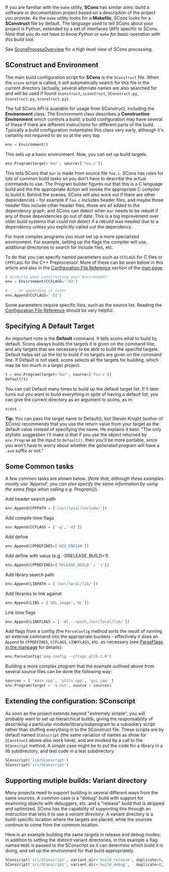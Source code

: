 If you are familiar with the `make` utility, **SCons** has similar aims: build a software or documentation project based on a description of the project you provide. As the `make` utility looks for a **Makefile**, SCons looks for a **SConstruct** file by default. The language used to tell SCons about your project is Python, extended by a set of interfaces (API) specific to SCons. _Note that you do not have to know Python or `make` for basic operation with this build tool._

See [SconsProcessOverview](SconsProcessOverview) for a high level view of SCons processing.

## SConstruct and Environment

The main build configuration script for **SCons** is the `SConstruct` file. When the `scons` script is called, it will automatically search for this file in the current directory (actually, several alternate names are also searched for and will be used if found `Sconstruct`, `sconstruct`, `SConstruct.py`, `Sconstruct.py`, `sconstruct.py`).

The full SCons API is available for usage from SConstruct, including the **Environment** class. The Environment class describes a **Construction Environment** which controls a build; a build configuration may have several of these if there are different instructions for different parts of the build. Typically a build configuration instantiates this class very early, although it's certainly not required to do so at the very top. 

```python
env = Environment()
```
This sets up a basic environment. Now, you can set up build targets.

```python
env.Program(target='bar', source=['foo.c'])
```
This tells SCons that `bar` is made from source file `foo.c`. SCons has rules for lots of common build tasks so you don't have to describe the actual commands to use. The Program builder figures out that this is a C language build and the the appropriate Action will invoke the appropriate C compiler to build it. Behind the scenes, SCons will also work out if there are other dependencies - for example if `foo.c` includes header files, and maybe those header files include other header files, those are all added to the dependency graph, and SCons can detect when `bar` needs to be rebuilt if any of those dependencies go out of date. This is a big improvement over older build systems that could not detect if a rebuild was needed due to a dependency unless you explicitly called out the dependency.

For more complex programs you must set up a more specialized environment. For example, setting up the flags the compiler will use, additional directories to search for include files, etc.

To do that you can specify named parameters such as `CCFLAGS` for C files or `CPPFLAGS` for the C++ Preprocessor. More of these can be seen below in this article and also in the [Configuration File Reference](http://www.scons.org/doc/production/HTML/scons-man.html#configuration_file_reference) section of the [man page](http://www.scons.org/doc/production/HTML/scons-man.html).

```python
# directly when constructing your Environment
env = Environment(CCFLAGS='-O3')

# ... or appending it later
env.Append(CCFLAGS='-O3')
```

Some parameters require specific lists, such as the source list. Reading the [Configuration File Reference](http://www.scons.org/doc/production/HTML/scons-man.html#configuration_file_reference) should be very helpful.

## Specifying A Default Target

An important note is the **Default** command. It tells scons what to build by default. Scons always builds the targets it is given on the command line, and any targets that are necessary to be able to build the specifid targets. Default helps set up the list to build if no targets are given on the command line.  If Default is not used, scons selects all the targets for building, which may be too much in a larger project.

```python
t = env.Program(target='bar', source=['foo.c'])
Default(t)
```

You can call Default many times to build up the default target list. If it later turns out you want to build everything in spite of having a default list, you can give the current directory as an argument to scons, as in:

```python
scons .
```

**Tip:**
You can pass the target name to Default(), but Steven Knight (author of SCons) recommends that you use the return value from your target as the default value instead of specifying the name. He explains it best: "The only stylistic suggestion I'll make is that if you use the object returned by `env.Program` as the input to `Default()`, then you'll be more portable, since you won't have to worry about whether the generated program will have a `.exe` suffix or not."


## Some Common tasks

A few common tasks are shown below. (_Note that, although these examples mostly use 'Append',  you can also specify the same information by using the same flags when calling e.g. Program()_). 


Add header search path
```python
env.Append(CPPPATH = ['/usr/local/include/'])
```

Add compile-time flags
```python
env.Append(CCFLAGS = ['-g','-O3'])
```

Add define
```python
env.Append(CPPDEFINES=['BIG_ENDIAN'])
```

Add define with value (e.g. -DRELEASE_BUILD=1)
```python
env.Append(CPPDEFINES={'RELEASE_BUILD' : '1'})
```

Add library search path
```python
env.Append(LIBPATH = ['/usr/local/lib/'])
```

Add libraries to link against
```python
env.Append(LIBS = ['SDL_image','GL'])
```

Link time flags
```python
env.Append(LINKFLAGS = ['-Wl,--rpath,/usr/local/lib/'])
```

Add flags from a config (the `ParseConfig` method sorts the result of running an external command into the appropriate buckets - effectively it does an `Append` to `CPPDEFINES`, `CCFLAGS`, `LINKFLAGS`, etc. as necessary (see [ParseFlags in the manpage](https://scons.org/doc/3.0.5/HTML/scons-man.html#f-ParseFlags) for details):

```python
env.ParseConfig('pkg-config --cflags glib-2.0')
```

Building a more complex program that the example outlined above from several source files can be done the following way:
```python
sources = [ 'main.cpp', 'utils.cpp', 'gui.cpp' ]
env.Program(target = 'a.out', source = sources)
```

## Extending the configuration: SConscript

As soon as the project extends beyond "extremely simple", you will probably want to set up hierarchical builds, giving the responsability of describing a particular module/library/subprogram to a subsidiary script rather than stuffing everything in to the SConstruct file. These scripts are by default named `SConscript` (the same variation of names as show for `SConstruct` above also work here), and are invoked by a call to the `SConscript` method. A simple case might be to put the code for a library in a lib subdirectory, and test code in a test subdirectory.

```python
SConscript('lib/SConscript')
SConscript('src/SConscript')
```

##  Supporting mutiple builds: Variant directory

Many projects need to support building in several different ways from the same sources.  A common case is a "debug" build with support for examining objects with debuggers, etc. and a "release" build that is stripped and optimized. SCons has the capability of supporting this through an instruction that tells it to use a *variant directory*. A variant directory is a build-specific location where the targets are placed, while the sources continue to come from the common location.

Here is an example building the same targets in release and debug modes; in addition to setting the distinct variant directories, in this example a flag named `MODE` is passed to the SConscript so it can determine which build it is doing, and set up the environment for that build appropriately.

```python
SConscript('src/SConscript', variant_dir='build_release', duplicate=0, exports={'MODE':'release'})
SConscript('src/SConscript', variant_dir='build_debug',   duplicate=0, exports={'MODE':'debug'})
```

